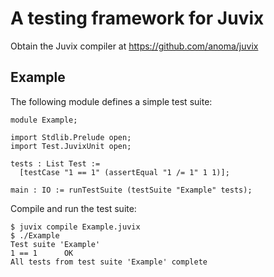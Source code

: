 # A testing framework for Juvix

Obtain the Juvix compiler at https://github.com/anoma/juvix

## Example

The following module defines a simple test suite:

```
module Example;

import Stdlib.Prelude open;
import Test.JuvixUnit open;

tests : List Test :=
  [testCase "1 == 1" (assertEqual "1 /= 1" 1 1)];

main : IO := runTestSuite (testSuite "Example" tests);
```

Compile and run the test suite:

``` shell
$ juvix compile Example.juvix
$ ./Example
Test suite 'Example'
1 == 1		OK
All tests from test suite 'Example' complete
```
